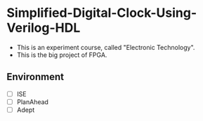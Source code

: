 # Simplified-Digital-Clock-Using-Verilog-HDL
- This is an experiment course, called "Electronic Technology".  
- This is the big project of FPGA.  
## Environment
- [ ] ISE
- [ ] PlanAhead
- [ ] Adept
